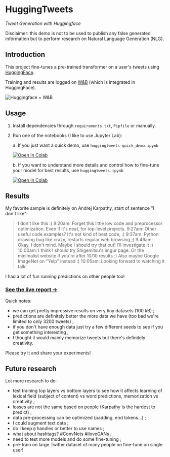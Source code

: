 # HuggingTweets

*Tweet Generation with Huggingface*

Disclaimer: this demo is not to be used to publish any false generated information but to perform research on Natural Language Generation (NLG).

## Introduction

This project fine-tunes a pre-trained transformer on a user's tweets using [HuggingFace](https://huggingface.co/).

Training and results are logged on [W&B](https://docs.wandb.com/huggingface) (which is integrated in HuggingFace).

![Huggingface + W&B](https://i.imgur.com/vnejHGh.png)

## Usage

1. Install dependencies through `requirements.txt`, `Pipfile` or manually.
2. Run one of the notebooks (I like to use Jupyter Lab):

    a. If you just want a quick demo, use `huggingtweets-quick_demo.ipynb`

    [![Open In Colab](https://colab.research.google.com/assets/colab-badge.svg)](https://colab.research.google.com/github/borisdayma/huggingtweets/blob/master/huggingtweets-quick_demo.ipynb)

    b. If you want to understand more details and control how to fine-tune your model for best results, use `huggingtweets.ipynb`

    [![Open In Colab](https://colab.research.google.com/assets/colab-badge.svg)](https://colab.research.google.com/github/borisdayma/huggingtweets/blob/master/huggingtweets.ipynb)

## Results

My favorite sample is definitely on Andrej Karpathy, start of sentence "I don't like":

> I don't like this :) 9:20am: Forget this little low code and preprocessor optimization. Even if it's neat, for top-level projects. 9:27am: Other useful code examples? It's not kind of best code, :) 9:37am: Python drawing bug like crazy, restarts regular web browsing ;) 9:46am: Okay, I don't mind. Maybe I should try that out! I'll investigate it :) 10:00am: I think I should try Shigemitsu's imgur page. Or the minimalist website if you're after 10/10 results :) Also maybe Google ImageNet on "Yelp" instead :) 10:05am: Looking forward to watching it talk!

I had a lot of fun running predictions on other people too!

### [See the live report → ](https://app.wandb.ai/borisd13/huggingface-twitter?workspace=user-borisd13)

Quick notes:

* we can get pretty impressive results on very tiny datasets (100 kB) ;
* predictions are definitely better the more data we have (too bad we're limited to only 3200 tweets) ;
* if you don't have enough data just try a few different seeds to see if you get something interesting ;
* I thought it would mainly memorize tweets but there's definitely creativity.

Please try it and share your experiments!

## Future research

Lot more research to do:

* test training top layers vs bottom layers to see how it affects learning of lexical field (subject of content) vs word predictions, memorization vs creativity ;
* losses are not the same based on people (Karpathy is the hardest to predict) ;
* data pre-processing can be optimized (padding, end tokens…) ;
* I could augment text data ;
* do I keep `@` handles or better to use names ;
* what about hashtags? #ConvNets #iloveGANs ;
* need to test more models and do some fine-tuning ;
* pre-train on large Twitter dataset of many people on fine-tune on single user!
